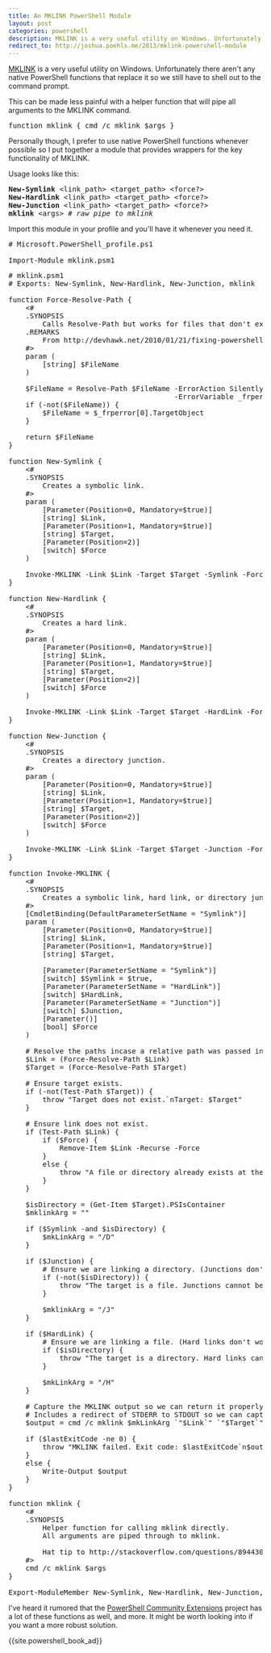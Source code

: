 ```yaml
---
title: An MKLINK PowerShell Module
layout: post
categories: powershell
description: MKLINK is a very useful utility on Windows. Unfortunately there aren't any native PowerShell functions that replace it so we still have to shell out to the command prompt. This can be made less painful with a helper function that will pipe all arguments to the MKLINK command. Personally though, I prefer to use native PowerShell functions whenever possible so I put together a module that provides wrappers for the key functionality of MKLINK.
redirect_to: http://joshua.poehls.me/2013/mklink-powershell-module
---
```


[MKLINK][1] is a very useful utility on Windows. Unfortunately there aren't any native PowerShell functions that replace it so we still have to shell out to the command prompt.

This can be made less painful with a helper function that will pipe all arguments to the MKLINK command.

<pre data-language="powershell">
function mklink { cmd /c mklink $args }
</pre>

Personally though, I prefer to use native PowerShell functions whenever possible so I put together a module that provides wrappers for the key functionality of MKLINK.

Usage looks like this:

<pre>
<b>New-Symlink</b> &lt;link_path&gt; &lt;target_path&gt; &lt;force?&gt;
<b>New-Hardlink</b> &lt;link_path&gt; &lt;target_path&gt; &lt;force?&gt;
<b>New-Junction</b> &lt;link_path&gt; &lt;target_path&gt; &lt;force?&gt;
<b>mklink</b> &lt;args&gt; <i># raw pipe to mklink</i>
</pre>

Import this module in your profile and you'll have it whenever you need it.

<pre data-language="powershell">
# Microsoft.PowerShell_profile.ps1

Import-Module mklink.psm1
</pre>

<pre data-language="powershell">
# mklink.psm1
# Exports: New-Symlink, New-Hardlink, New-Junction, mklink

function Force-Resolve-Path {
    &lt;#
    .SYNOPSIS
        Calls Resolve-Path but works for files that don't exist.
    .REMARKS
        From http://devhawk.net/2010/01/21/fixing-powershells-busted-resolve-path-cmdlet/
    #&gt;
    param (
        [string] $FileName
    )
    
    $FileName = Resolve-Path $FileName -ErrorAction SilentlyContinue `
                                       -ErrorVariable _frperror
    if (-not($FileName)) {
        $FileName = $_frperror[0].TargetObject
    }
    
    return $FileName
}

function New-Symlink {
    &lt;#
    .SYNOPSIS
        Creates a symbolic link.
    #&gt;
    param (
        [Parameter(Position=0, Mandatory=$true)]
        [string] $Link,
        [Parameter(Position=1, Mandatory=$true)]
        [string] $Target,
        [Parameter(Position=2)]
        [switch] $Force
    )

    Invoke-MKLINK -Link $Link -Target $Target -Symlink -Force $Force
}

function New-Hardlink {
    &lt;#
    .SYNOPSIS
        Creates a hard link.
    #&gt;
    param (
        [Parameter(Position=0, Mandatory=$true)]
        [string] $Link,
        [Parameter(Position=1, Mandatory=$true)]
        [string] $Target,
        [Parameter(Position=2)]
        [switch] $Force
    )

    Invoke-MKLINK -Link $Link -Target $Target -HardLink -Force $Force
}

function New-Junction {
    &lt;#
    .SYNOPSIS
        Creates a directory junction.
    #&gt;
    param (
        [Parameter(Position=0, Mandatory=$true)]
        [string] $Link,
        [Parameter(Position=1, Mandatory=$true)]
        [string] $Target,
        [Parameter(Position=2)]
        [switch] $Force
    )

    Invoke-MKLINK -Link $Link -Target $Target -Junction -Force $Force
}

function Invoke-MKLINK {
    &lt;#
    .SYNOPSIS
        Creates a symbolic link, hard link, or directory junction.
    #&gt;
    [CmdletBinding(DefaultParameterSetName = "Symlink")]
    param (
        [Parameter(Position=0, Mandatory=$true)]
        [string] $Link,
        [Parameter(Position=1, Mandatory=$true)]
        [string] $Target,

        [Parameter(ParameterSetName = "Symlink")]
        [switch] $Symlink = $true,
        [Parameter(ParameterSetName = "HardLink")]
        [switch] $HardLink,
        [Parameter(ParameterSetName = "Junction")]
        [switch] $Junction,
        [Parameter()]
        [bool] $Force
    )
    
    # Resolve the paths incase a relative path was passed in.
    $Link = (Force-Resolve-Path $Link)
    $Target = (Force-Resolve-Path $Target)

    # Ensure target exists.
    if (-not(Test-Path $Target)) {
        throw "Target does not exist.`nTarget: $Target"
    }

    # Ensure link does not exist.
    if (Test-Path $Link) {
        if ($Force) {
            Remove-Item $Link -Recurse -Force
        }
        else {
            throw "A file or directory already exists at the link path.`nLink: $Link"
        }
    }

    $isDirectory = (Get-Item $Target).PSIsContainer
    $mklinkArg = ""

    if ($Symlink -and $isDirectory) {
        $mkLinkArg = "/D"
    }

    if ($Junction) {
        # Ensure we are linking a directory. (Junctions don't work for files.)
        if (-not($isDirectory)) {
            throw "The target is a file. Junctions cannot be created for files.`nTarget: $Target"
        }

        $mklinkArg = "/J"
    }

    if ($HardLink) {
        # Ensure we are linking a file. (Hard links don't work for directories.)
        if ($isDirectory) {
            throw "The target is a directory. Hard links cannot be created for directories.`nTarget: $Target"
        }

        $mkLinkArg = "/H"
    }

    # Capture the MKLINK output so we can return it properly.
    # Includes a redirect of STDERR to STDOUT so we can capture it as well.
    $output = cmd /c mklink $mkLinkArg `"$Link`" `"$Target`" 2>&1

    if ($lastExitCode -ne 0) {
        throw "MKLINK failed. Exit code: $lastExitCode`n$output"
    }
    else {
        Write-Output $output
    }
}

function mklink {
    &lt;#
    .SYNOPSIS
        Helper function for calling mklink directly.
        All arguments are piped through to mklink.
        
        Hat tip to http://stackoverflow.com/questions/894430/powershell-hard-and-soft-links#comment9823010_5549583
    #&gt;
    cmd /c mklink $args
}

Export-ModuleMember New-Symlink, New-Hardlink, New-Junction, mklink
</pre>

I've heard it rumored that the [PowerShell Community Extensions](http://pscx.codeplex.com/) project has a lot of these functions as well, and more. It might be worth looking into if you want a more robust solution.

{{site.powershell_book_ad}}

[1]: http://technet.microsoft.com/en-us/library/cc753194(v=WS.10).aspx